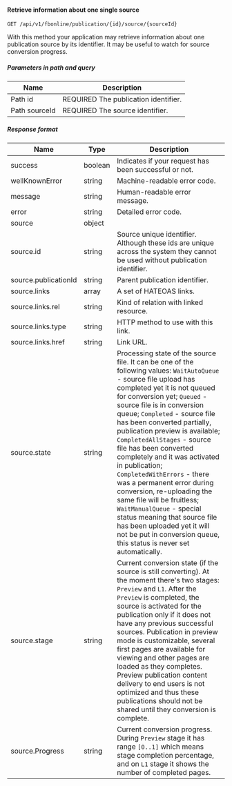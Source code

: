 #### Retrieve information about one single source
`GET /api/v1/fbonline/publication/{id}/source/{sourceId}`

With this method your application may retrieve information about one publication source by its identifier.
It may be useful to watch for source conversion progress.
##### Parameters in path and query
|Name|Description|
|-|-|
|<Badge>Path</Badge> id|<Badge>REQUIRED</Badge> The publication identifier.|
|<Badge>Path</Badge> sourceId|<Badge>REQUIRED</Badge> The source identifier.|
##### Response format
|Name|Type|Description|
|-|-|-|
|success|boolean|Indicates if your request has been successful or not.|
|wellKnownError|string|Machine-readable error code.|
|message|string|Human-readable error message.|
|error|string|Detailed error code.|
|source|object||
|source.id|string|Source unique identifier. Although these ids are unique across the system they cannot be used without publication identifier.|
|source.publicationId|string|Parent publication identifier.|
|source.links|array|A set of HATEOAS links.|
|source.links.rel|string|Kind of relation with linked resource.|
|source.links.type|string|HTTP method to use with this link.|
|source.links.href|string|Link URL.|
|source.state|string|Processing state of the source file. It can be one of the following values: `WaitAutoQueue` - source file upload has completed yet it is not queued for conversion yet; `Queued` - source file is in conversion queue; `Completed` - source file has been converted partially, publication preview is available; `CompletedAllStages` - source file has been converted completely and it was activated in publication; `CompletedWithErrors` - there was a permanent error during conversion, re-uploading the same file will be fruitless; `WaitManualQueue` - special status meaning that source file has been uploaded yet it will not be put in conversion queue,  this status is never set automatically.|
|source.stage|string|Current conversion state (if the source is still converting). At the moment there's two stages: `Preview`  and `L1`. After the `Preview` is completed, the source is activated for the publication only if it does  not have any previous successful sources. Publication in preview mode is customizable, several first pages  are available for viewing and other pages are loaded as they completes. Preview publication content delivery  to end users is not optimized and thus these publications should not be shared until they conversion is complete.|
|source.Progress|string|Current conversion progress. During `Preview` stage it has range `[0..1]` which means stage completion percentage, and on `L1` stage it shows the number of completed pages.|

